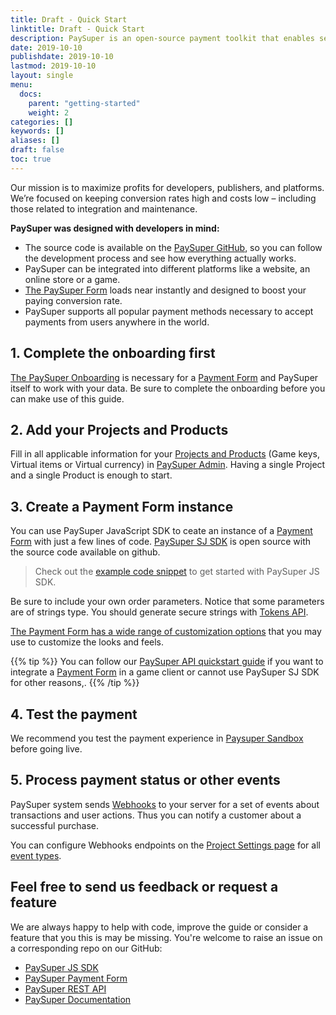 ```yaml
---
title: Draft - Quick Start
linktitle: Draft - Quick Start
description: PaySuper is an open-source payment toolkit that enables secure online payments on the web and mobile devices.
date: 2019-10-10
publishdate: 2019-10-10
lastmod: 2019-10-10
layout: single
menu:
  docs:
    parent: "getting-started"
    weight: 2
categories: []
keywords: []
aliases: []
draft: false
toc: true
---
```


Our mission is to maximize profits for developers, publishers, and platforms. We’re focused on keeping conversion rates high and costs low – including those related to integration and maintenance.

**PaySuper was designed with developers in mind:**

* The source code is available on the [PaySuper GitHub](https://github.com/paysuper), so you can follow the development process and see how everything actually works.
* PaySuper can be integrated into different platforms like a website, an online store or a game.
* [The PaySuper Form]() loads near instantly and designed to boost your paying conversion rate.
* PaySuper supports all popular payment methods necessary to accept payments from users anywhere in the world.


## 1. Complete the onboarding first
[The PaySuper Onboarding](/getting-started/onboarding/) is necessary for a [Payment Form]() and PaySuper itself to work with your data. Be sure to complete the onboarding before you can make use of this guide.

## 2. Add your Projects and Products
Fill in all applicable information for your [Projects and Products](/getting-started/project-products/#set-up-your-project-and-products) (Game keys, Virtual items or Virtual currency) in [PaySuper Admin](). Having a single Project and a single Product is enough to start. 

## 3. Create a Payment Form instance
You can use PaySuper JavaScript SDK to ceate an instance of a [Payment Form]() with just a few lines of code. [PaySuper SJ SDK](https://github.com/paysuper/paysuper-js-sdk) is open source with the source code available on github.

> Check out the [example code snippet](https://github.com/paysuper/paysuper-js-sdk#usage) to get started with PaySuper JS SDK. 

Be sure to include your own order parameters. Notice that some parameters are of strings type. You should generate secure strings with [Tokens API](/api-reference/token/#endpoints).

[The Payment Form has a wide range of customization options](https://github.com/paysuper/paysuper-js-sdk#paysuper-options) that you may use to customize the looks and feels.

{{% tip %}}
You can follow our [PaySuper API quickstart guide](/getting-started/integration/) if you want to integrate a [Payment Form]() in a game client or cannot use PaySuper SJ SDK for other reasons,.
{{% /tip %}}

## 4. Test the payment
We recommend you test the payment experience in [Paysuper Sandbox](/getting-started/testing/) before going live.


## 5. Process payment status or other events

PaySuper system sends [Webhooks](/api-reference/notifications/#set-up-webhooks) to your server for a set of events about transactions and user actions. Thus you can notify a customer about a successful purchase.

You can configure Webhooks endpoints on the [Project Settings page]() for all [event types](/api-reference/notifications/#notification-types).

## Feel free to send us feedback or request a feature
We are always happy to help with code, improve the guide or consider a feature that you this is may be missing. You're welcome to raise an issue on a corresponding repo on our GitHub:
* [PaySuper JS SDK](https://github.com/paysuper/paysuper-js-sdk)
* [PaySuper Payment Form](https://github.com/paysuper/paysuper-payment-form)
* [PaySuper REST API](https://github.com/paysuper/paysuper-management-api)
* [PaySuper Documentation](https://github.com/paysuper/paysuper-docs)
